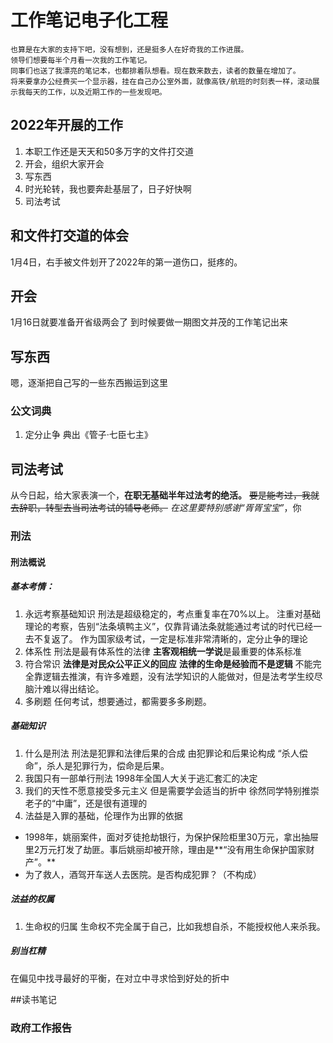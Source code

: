 
# 工作笔记电子化工程
	也算是在大家的支持下吧，没有想到，还是挺多人在好奇我的工作进展。
	领导们想要每半个月看一次我的工作笔记。
	同事们也送了我漂亮的笔记本，也都排着队想看。现在数来数去，读者的数量在增加了。
	将来要拿办公经费买一个显示器，挂在自己办公室外面，就像高铁/航班的时刻表一样，滚动展示我每天的工作，以及近期工作的一些发现吧。

## 2022年开展的工作
1. 本职工作还是天天和50多万字的文件打交道
2. 开会，组织大家开会
3. 写东西
4. 时光轮转，我也要奔赴基层了，日子好快啊
5. 司法考试

## 和文件打交道的体会
1月4日，右手被文件划开了2022年的第一道伤口，挺疼的。

## 开会
1月16日就要准备开省级两会了
到时候要做一期图文并茂的工作笔记出来

## 写东西
嗯，逐渐把自己写的一些东西搬运到这里
### 公文词典
1. 定分止争
典出《管子·七臣七主》

## 司法考试
从今日起，给大家表演一个，**在职无基础半年过法考的绝活。**
~~要是能考过，我就去辞职，转型去当司法考试的辅导老师。~~
*在这里要特别感谢“胥胥宝宝”*，你
### 刑法
#### 刑法概说
##### 基本考情：
1. 永远考察基础知识
刑法是超级稳定的，考点重复率在70%以上。
注重对基础理论的考察，告别“法条填鸭主义”，仅靠背诵法条就能通过考试的时代已经一去不复返了。
作为国家级考试，一定是标准非常清晰的，定分止争的理论
2. 体系性
刑法是最有体系性的法律
**主客观相统一学说**是最重要的体系标准
3. 符合常识
**法律是对民众公平正义的回应**
**法律的生命是经验而不是逻辑**
不能完全靠逻辑去推演，有许多难题，没有法学知识的人能做对，但是法考学生绞尽脑汁难以得出结论。
4. 多刷题
任何考试，想要通过，都需要多多刷题。

##### 基础知识
1. 什么是刑法
刑法是犯罪和法律后果的合成
由犯罪论和后果论构成
“杀人偿命”，杀人是犯罪行为，偿命是后果。
2. 我国只有一部单行刑法
1998年全国人大关于逃汇套汇的决定
3. 我们的天性不愿意接受多元主义
但是需要学会适当的折中
徐然同学特别推崇老子的“中庸”，还是很有道理的
4. 法益是入罪的基础，伦理作为出罪的依据
  - 1998年，姚丽案件，面对歹徒抢劫银行，为保护保险柜里30万元，拿出抽屉里2万元打发了劫匪。事后姚丽却被开除，理由是**“没有用生命保护国家财产”。**
  - 为了救人，酒驾开车送人去医院。是否构成犯罪？（不构成）
  
##### 法益的权属
1. 生命权的归属
生命权不完全属于自己，比如我想自杀，不能授权他人来杀我。

##### 别当杠精
在偏见中找寻最好的平衡，在对立中寻求恰到好处的折中



##读书笔记
### 政府工作报告


